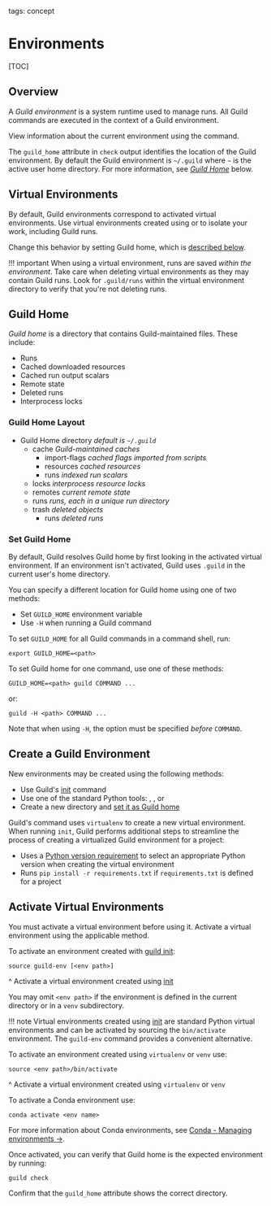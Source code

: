 tags: concept

# Environments

[TOC]

## Overview

A *Guild environment* is a system runtime used to manage runs. All
Guild commands are executed in the context of a Guild environment.

View information about the current environment using the [](cmd:check)
command.

The `guild_home` attribute in `check` output identifies the location
of the Guild environment. By default the Guild environment is
`~/.guild` where `~` is the active user home directory. For more
information, see [*Guild Home*](#guild-home) below.

## Virtual Environments

By default, Guild environments correspond to activated virtual
environments. Use virtual environments created using [](ref:conda) or
[](ref:virtualenv) to isolate your work, including Guild runs.

Change this behavior by setting Guild home, which is [described
below](#set-guild-home).

!!! important
    When using a virtual environment, runs are saved *within
    the environment*. Take care when deleting virtual environments as
    they may contain Guild runs. Look for `.guild/runs` within the
    virtual environment directory to verify that you're not deleting
    runs.

## Guild Home

*Guild home* is a directory that contains Guild-maintained
files. These include:

- Runs
- Cached downloaded resources
- Cached run output scalars
- Remote state
- Deleted runs
- Interprocess locks

### Guild Home Layout

<div class="file-tree">
<ul>
<li class="is-folder open">Guild Home directory <i>default is <code>~/.guild</code></i>
 <ul>
 <li class="is-folder open">cache <i>Guild-maintained caches</i>
   <ul>
     <li class="is-folder">import-flags <i>cached flags imported from scripts</i></li>
     <li class="is-folder">resources <i>cached resources</i></li>
     <li class="is-folder">runs <i>indexed run scalars</i></li>
   </ul>
 </li>
 <li class="is-folder">locks <i>interprocess resource locks</i></li>
 <li class="is-folder">remotes <i>current remote state</i></li>
 <li class="is-folder">runs <i>runs, each in a unique run directory</i></li>
 <li class="is-folder open">trash <i>deleted objects</i>
   <ul>
     <li class="is-folder">runs <i>deleted runs</i></li>
   </ul>
 </li>
 </ul>
</li>
</ul>
</div>

### Set Guild Home

By default, Guild resolves Guild home by first looking in the
activated virtual environment. If an environment isn't activated,
Guild uses `.guild` in the current user's home directory.

You can specify a different location for Guild home using one of two
methods:

- Set `GUILD_HOME` environment variable
- Use `-H` when running a Guild command

To set `GUILD_HOME` for all Guild commands in a command shell, run:

``` command
export GUILD_HOME=<path>
```

To set Guild home for one command, use one of these methods:

``` command
GUILD_HOME=<path> guild COMMAND ...
```

or:

``` command
guild -H <path> COMMAND ...
```

Note that when using `-H`, the option must be specified *before*
`COMMAND`.

## Create a Guild Environment

New environments may be created using the following methods:

- Use Guild's [init](cmd:init) command
- Use one of the standard Python tools: [](ref:virtualenv),
  [](ref:venv), or [](ref:conda)
- Create a new directory and [set it as Guild home](#set-guild-home)

Guild's [](cmd:init) command uses `virtualenv` to create a new virtual
environment. When running `init`, Guild performs additional steps to
streamline the process of creating a virtualized Guild environment for
a project:

- Uses a [Python version
  requirement](/commands/init.md#required-python-version) to select an
  appropriate Python version when creating the virtual environment
- Runs `pip install -r requirements.txt` if `requirements.txt` is
  defined for a project

## Activate Virtual Environments

You must activate a virtual environment before using it. Activate a
virtual environment using the applicable method.

To activate an environment created with [guild init](cmd:init):

``` command
source guild-env [<env path>]
```

^ Activate a virtual environment created using [init](cmd:init)

You may omit `<env path>` if the environment is defined in the current
directory or in a `venv` subdirectory.

!!! note
    Virtual environments created using [init](cmd:init) are
    standard Python virtual environments and can be activated by
    sourcing the `bin/activate` environment. The `guild-env` command
    provides a convenient alternative.

To activate an environment created using `virtualenv` or `venv` use:

``` command
source <env path>/bin/activate
```

^ Activate a virtual environment created using `virtualenv` or `venv`

To activate a Conda environment use:

``` command
conda activate <env name>
```

For more information about Conda environments, see [Conda - Managing
environments
->](https://docs.conda.io/projects/conda/en/latest/user-guide/tasks/manage-environments.html).

Once activated, you can verify that Guild home is the expected
environment by running:

``` command
guild check
```

Confirm that the `guild_home` attribute shows the correct directory.
